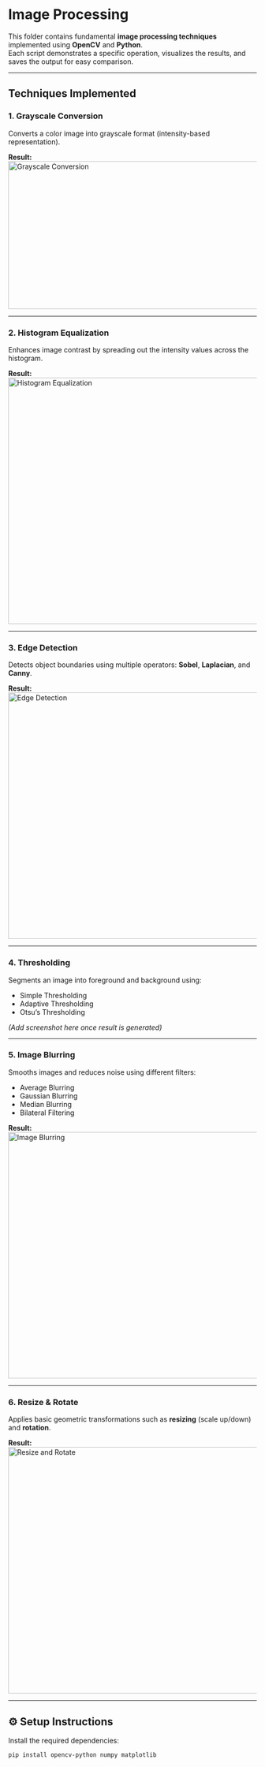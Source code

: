 # Image Processing

This folder contains fundamental **image processing techniques** implemented using **OpenCV** and **Python**.  
Each script demonstrates a specific operation, visualizes the results, and saves the output for easy comparison.

---

## Techniques Implemented

### 1. Grayscale Conversion
Converts a color image into grayscale format (intensity-based representation).  

**Result:**  
<img width="800" height="300" alt="Grayscale Conversion" src="https://github.com/user-attachments/assets/89c4019a-3e75-4c39-b890-fe637e68befb" />

---

### 2. Histogram Equalization
Enhances image contrast by spreading out the intensity values across the histogram.  

**Result:**  
<img width="800" height="500" alt="Histogram Equalization" src="https://github.com/user-attachments/assets/da6d367b-5ce3-4678-8d00-d251e08c9a40" />

---

### 3. Edge Detection
Detects object boundaries using multiple operators: **Sobel**, **Laplacian**, and **Canny**.  

**Result:**  
<img width="800" height="500" alt="Edge Detection" src="https://github.com/user-attachments/assets/e6d46576-857b-4873-af88-aef6fbc74bc1" />

---

### 4. Thresholding
Segments an image into foreground and background using:  
- Simple Thresholding  
- Adaptive Thresholding  
- Otsu’s Thresholding  

*(Add screenshot here once result is generated)*  

---

### 5. Image Blurring
Smooths images and reduces noise using different filters:  
- Average Blurring  
- Gaussian Blurring  
- Median Blurring  
- Bilateral Filtering  

**Result:**  
<img width="800" height="500" alt="Image Blurring" src="https://github.com/user-attachments/assets/f5133b25-c0ed-4f9d-a7ca-83e2970d4221" />

---

### 6. Resize & Rotate
Applies basic geometric transformations such as **resizing** (scale up/down) and **rotation**.  

**Result:**  
<img width="800" height="500" alt="Resize and Rotate" src="https://github.com/user-attachments/assets/f5dc77a2-86ae-4192-9a63-e818359198cd" />

---

## ⚙️ Setup Instructions

Install the required dependencies:

```bash
pip install opencv-python numpy matplotlib
